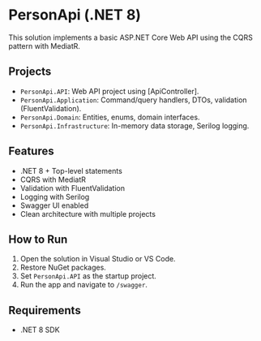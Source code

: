 # PersonApi (.NET 8)

This solution implements a basic ASP.NET Core Web API using the CQRS pattern with MediatR.

## Projects

- `PersonApi.API`: Web API project using [ApiController].
- `PersonApi.Application`: Command/query handlers, DTOs, validation (FluentValidation).
- `PersonApi.Domain`: Entities, enums, domain interfaces.
- `PersonApi.Infrastructure`: In-memory data storage, Serilog logging.

## Features

- .NET 8 + Top-level statements
- CQRS with MediatR
- Validation with FluentValidation
- Logging with Serilog
- Swagger UI enabled
- Clean architecture with multiple projects

## How to Run

1. Open the solution in Visual Studio or VS Code.
2. Restore NuGet packages.
3. Set `PersonApi.API` as the startup project.
4. Run the app and navigate to `/swagger`.

## Requirements

- .NET 8 SDK
